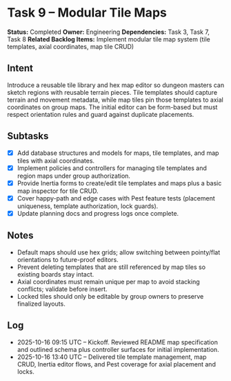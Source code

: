 # Task 9 – Modular Tile Maps

**Status:** Completed
**Owner:** Engineering
**Dependencies:** Task 3, Task 7, Task 8
**Related Backlog Items:** Implement modular tile map system (tile templates, axial coordinates, map tile CRUD)

## Intent
Introduce a reusable tile library and hex map editor so dungeon masters can sketch regions with reusable terrain pieces. Tile templates should capture terrain and movement metadata, while map tiles pin those templates to axial coordinates on group maps. The initial editor can be form-based but must respect orientation rules and guard against duplicate placements.

## Subtasks
- [x] Add database structures and models for maps, tile templates, and map tiles with axial coordinates.
- [x] Implement policies and controllers for managing tile templates and region maps under group authorization.
- [x] Provide Inertia forms to create/edit tile templates and maps plus a basic map inspector for tile CRUD.
- [x] Cover happy-path and edge cases with Pest feature tests (placement uniqueness, template authorization, lock guards).
- [x] Update planning docs and progress logs once complete.

## Notes
- Default maps should use hex grids; allow switching between pointy/flat orientations to future-proof editors.
- Prevent deleting templates that are still referenced by map tiles so existing boards stay intact.
- Axial coordinates must remain unique per map to avoid stacking conflicts; validate before insert.
- Locked tiles should only be editable by group owners to preserve finalized layouts.

## Log
- 2025-10-16 09:15 UTC – Kickoff. Reviewed README map specification and outlined schema plus controller surfaces for initial implementation.
- 2025-10-16 13:40 UTC – Delivered tile template management, map CRUD, Inertia editor flows, and Pest coverage for axial placement and locks.
